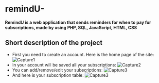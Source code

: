 # remindU-
**RemindU is a web application that sends reminders for when to pay for subscriptions, made by using PHP, SQL, JavaScript, HTML, CSS**
## Short description of the project
* First you need to create an account. Here is the home page of the site:
![Capture1](../img/first-page.PNG)
* In your account will be saved all your subscriptions:
![Capture2](../img/subscription-page.PNG)
* You can add/remove/edit your subscriptions:
![Capture3](../img/add-subscription.PNG)
* And here is your subscription table:
![Capture3](../img/subscriptions-table.PNG)
